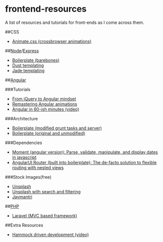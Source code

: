 frontend-resources
==================

A list of resources and tutorials for front-ends as I come across them. 

##CSS 
- [Animate.css (crossbrowser animations)](http://daneden.github.io/animate.css/)

##[Node](http://nodejs.org/)/[Express](http://expressjs.com/)

- [Boilerplate (barebones)](https://github.com/JonathanZWhite/node-boilerplate)
- [Dust templating](https://github.com/linkedin/dustjs/wiki/Dust-Tutorial)
- [Jade templating](http://jade-lang.com/)

##[Angular](https://angularjs.org/)

###Tutorials
- [From jQuery to Angular mindset](http://stackoverflow.com/questions/14994391/how-do-i-think-in-angularjs-if-i-have-a-jquery-background)
- [Remastering Angular animations](http://www.yearofmoo.com/2013/08/remastered-animation-in-angularjs-1-2.html)
- [Angular in 60-ish minutes (video)](https://www.youtube.com/watch?v=i9MHigUZKEM)

###Architecture
- [Boilerplate (modified grunt tasks and server)](https://github.com/JonathanZWhite/ngbp-modified/)
- [Boilerplate (original and unmodified)](https://github.com/ngbp/ngbp)

###Dependencies

- [Moment (angular version): Parse, validate, manipulate, and display dates in javascript](https://github.com/urish/angular-moment)
- [AngularUI Router (built into boilerplate): The de-facto solution to flexible routing with nested views](https://github.com/angular-ui/ui-router)

###Stock Images(free)

- [Unsplash](http://unsplash.com/)
- [Unsplash with search and filtering](http://www.arthurweill.fr/Unsplash/en)
- [Jaymantri](http://jaymantri.com)

##[PHP](https://php.net/)
- [Laravel (MVC based framework)](http://laravel.com/)

##Extra Resources
- [Hammock driven development (video)](https://www.youtube.com/watch?v=f84n5oFoZBc)
